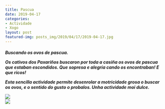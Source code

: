 ```yaml
---
title: Pascua
date: 2019-04-17
categories:
- Actividade
- Xogo
layout: post
featured-img: posts_img/2019/04/17/2019-04-17.jpg
---
```

 <h5 class="center header text_h2">

Buscando os ovos de pascua. 
 <!--more-->
Os cativos dos Paxariños buscaron por toda a casiña os ovos de pascua que estaban escondidos. 
Que sopresa e alegria cando os encontraban! E que ricos!

Esta sencilla actividade permite desenrolar a motricidade grosa o buscar os ovos, e o sentido do gusto o probalos. Unha actividade moi dulce.

<div class="row">
     <div class="col s12 m6">
         <img class="responsive-img" src="{{ site.baseurl }}/posts_img/2019/04/17/2019-04-177.jpg">
     </div>
	  <div class="col s12 m6">
         <img class="responsive-img" src="{{ site.baseurl }}/posts_img/2019/04/17/2019-04-1777.jpg">
     </div>
	 
 </div>
